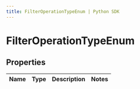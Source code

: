 ```yaml
---
title: FilterOperationTypeEnum | Python SDK
---
```


# FilterOperationTypeEnum


## Properties

Name | Type | Description | Notes
------------ | ------------- | ------------- | -------------



